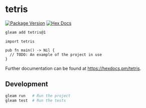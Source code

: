 # tetris

[![Package Version](https://img.shields.io/hexpm/v/tetris)](https://hex.pm/packages/tetris)
[![Hex Docs](https://img.shields.io/badge/hex-docs-ffaff3)](https://hexdocs.pm/tetris/)

```sh
gleam add tetris@1
```
```gleam
import tetris

pub fn main() -> Nil {
  // TODO: An example of the project in use
}
```

Further documentation can be found at <https://hexdocs.pm/tetris>.

## Development

```sh
gleam run   # Run the project
gleam test  # Run the tests
```
